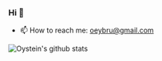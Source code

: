 ### Hi 👋

- 📫 How to reach me: oeybru@gmail.com

![Oystein's github stats](https://github-readme-stats.vercel.app/api/?username=OysteinBruin&show_icons=true&title_color=fff&icon_color=79ff97&text_color=9f9f9f&bg_color=151515)
<!--
**OysteinBruin/OysteinBruin** is a ✨ _special_ ✨ repository because its `README.md` (this file) appears on your GitHub profile.

Here are some ideas to get you started:

- 🔭 I’m currently working on ...
- 🌱 I’m currently learning ...
- 👯 I’m looking to collaborate on ...
- 🤔 I’m looking for help with ...
- 💬 Ask me about ...
- 📫 How to reach me: ...
- 😄 Pronouns: ...
- ⚡ Fun fact: ...
-->
